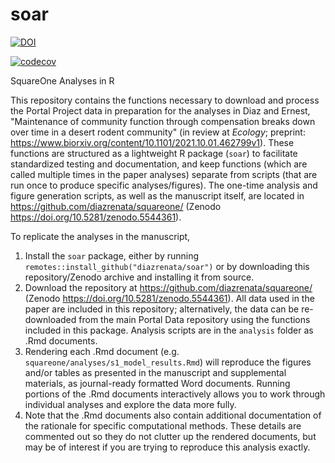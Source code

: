 # soar



[![DOI](https://zenodo.org/badge/351215359.svg)](https://zenodo.org/badge/latestdoi/351215359)


[![codecov](https://codecov.io/gh/diazrenata/soar/branch/main/graph/badge.svg?token=COY191G22L)](https://codecov.io/gh/diazrenata/soar)

SquareOne Analyses in R

This repository contains the functions necessary to download and process the Portal Project data in preparation for the analyses in Diaz and Ernest, "Maintenance of community function through compensation breaks down over time in a desert rodent community" (in review at *Ecology*; preprint: https://www.biorxiv.org/content/10.1101/2021.10.01.462799v1). These functions are structured as a lightweight R package (`soar`) to facilitate standardized testing and documentation, and keep functions (which are called multiple times in the paper analyses) separate from scripts (that are run once to produce specific analyses/figures). The one-time analysis and figure generation scripts, as well as the manuscript itself, are located in https://github.com/diazrenata/squareone/ (Zenodo https://doi.org/10.5281/zenodo.5544361). 

To replicate the analyses in the manuscript, 

1. Install the `soar` package, either by running `remotes::install_github("diazrenata/soar")` or by downloading this repository/Zenodo archive and installing it from source.
2. Download the repository at https://github.com/diazrenata/squareone/ (Zenodo https://doi.org/10.5281/zenodo.5544361). All data used in the paper are included in this repository; alternatively, the data can be re-downloaded from the main Portal Data repository using the functions included in this package. Analysis scripts are in the `analysis` folder as .Rmd documents. 
3. Rendering each .Rmd document (e.g. `squareone/analyses/s1_model_results.Rmd`) will reproduce the figures and/or tables as presented in the manuscript and supplemental materials, as journal-ready formatted Word documents. Running portions of the .Rmd documents interactively allows you to work through individual analyses and explore the data more fully. 
4. Note that the .Rmd documents also contain additional documentation of the rationale for specific computational methods. These details are commented out so they do not clutter up the rendered documents, but may be of interest if you are trying to reproduce this analysis exactly. 
